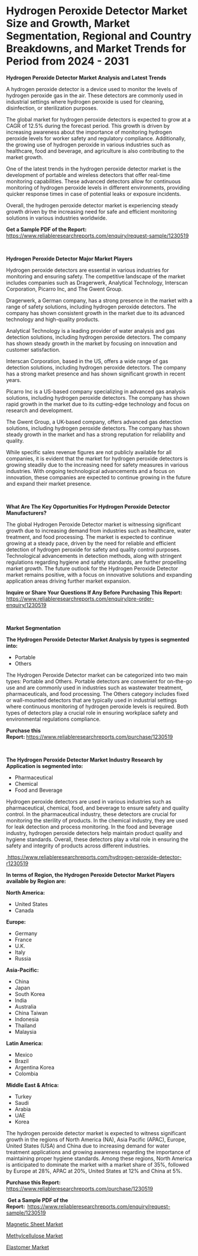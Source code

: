 <p><h1>Hydrogen Peroxide Detector Market Size and Growth, Market Segmentation, Regional and Country Breakdowns, and Market Trends for Period from 2024 -  2031</h1></p><p><strong>Hydrogen Peroxide Detector Market Analysis and Latest Trends</strong></p>
<p><p>A hydrogen peroxide detector is a device used to monitor the levels of hydrogen peroxide gas in the air. These detectors are commonly used in industrial settings where hydrogen peroxide is used for cleaning, disinfection, or sterilization purposes.</p><p>The global market for hydrogen peroxide detectors is expected to grow at a CAGR of 12.5% during the forecast period. This growth is driven by increasing awareness about the importance of monitoring hydrogen peroxide levels for worker safety and regulatory compliance. Additionally, the growing use of hydrogen peroxide in various industries such as healthcare, food and beverage, and agriculture is also contributing to the market growth.</p><p>One of the latest trends in the hydrogen peroxide detector market is the development of portable and wireless detectors that offer real-time monitoring capabilities. These advanced detectors allow for continuous monitoring of hydrogen peroxide levels in different environments, providing quicker response times in case of potential leaks or exposure incidents.</p><p>Overall, the hydrogen peroxide detector market is experiencing steady growth driven by the increasing need for safe and efficient monitoring solutions in various industries worldwide.</p></p>
<p><strong>Get a Sample PDF of the Report:&nbsp;</strong> <a href="https://www.reliableresearchreports.com/enquiry/request-sample/1230519">https://www.reliableresearchreports.com/enquiry/request-sample/1230519</a></p>
<p>&nbsp;</p>
<p><strong>Hydrogen Peroxide Detector Major Market Players</strong></p>
<p><p>Hydrogen peroxide detectors are essential in various industries for monitoring and ensuring safety. The competitive landscape of the market includes companies such as Dragerwerk, Analytical Technology, Interscan Corporation, Picarro Inc, and The Gwent Group. </p><p>Dragerwerk, a German company, has a strong presence in the market with a range of safety solutions, including hydrogen peroxide detectors. The company has shown consistent growth in the market due to its advanced technology and high-quality products.</p><p>Analytical Technology is a leading provider of water analysis and gas detection solutions, including hydrogen peroxide detectors. The company has shown steady growth in the market by focusing on innovation and customer satisfaction.</p><p>Interscan Corporation, based in the US, offers a wide range of gas detection solutions, including hydrogen peroxide detectors. The company has a strong market presence and has shown significant growth in recent years.</p><p>Picarro Inc is a US-based company specializing in advanced gas analysis solutions, including hydrogen peroxide detectors. The company has shown rapid growth in the market due to its cutting-edge technology and focus on research and development.</p><p>The Gwent Group, a UK-based company, offers advanced gas detection solutions, including hydrogen peroxide detectors. The company has shown steady growth in the market and has a strong reputation for reliability and quality.</p><p>While specific sales revenue figures are not publicly available for all companies, it is evident that the market for hydrogen peroxide detectors is growing steadily due to the increasing need for safety measures in various industries. With ongoing technological advancements and a focus on innovation, these companies are expected to continue growing in the future and expand their market presence.</p></p>
<p>&nbsp;</p>
<p><strong>What Are The Key Opportunities For Hydrogen Peroxide Detector Manufacturers?</strong></p>
<p><p>The global Hydrogen Peroxide Detector market is witnessing significant growth due to increasing demand from industries such as healthcare, water treatment, and food processing. The market is expected to continue growing at a steady pace, driven by the need for reliable and efficient detection of hydrogen peroxide for safety and quality control purposes. Technological advancements in detection methods, along with stringent regulations regarding hygiene and safety standards, are further propelling market growth. The future outlook for the Hydrogen Peroxide Detector market remains positive, with a focus on innovative solutions and expanding application areas driving further market expansion.</p></p>
<p><strong>Inquire or Share Your Questions If Any Before Purchasing This Report:</strong> <a href="https://www.reliableresearchreports.com/enquiry/pre-order-enquiry/1230519">https://www.reliableresearchreports.com/enquiry/pre-order-enquiry/1230519</a></p>
<p>&nbsp;</p>
<p><strong>Market Segmentation</strong></p>
<p><strong>The Hydrogen Peroxide Detector Market Analysis by types is segmented into:</strong></p>
<p><ul><li>Portable</li><li>Others</li></ul></p>
<p><p>The Hydrogen Peroxide Detector market can be categorized into two main types: Portable and Others. Portable detectors are convenient for on-the-go use and are commonly used in industries such as wastewater treatment, pharmaceuticals, and food processing. The Others category includes fixed or wall-mounted detectors that are typically used in industrial settings where continuous monitoring of hydrogen peroxide levels is required. Both types of detectors play a crucial role in ensuring workplace safety and environmental regulations compliance.</p></p>
<p><strong>Purchase this Report:&nbsp;</strong><a href="https://www.reliableresearchreports.com/purchase/1230519">https://www.reliableresearchreports.com/purchase/1230519</a></p>
<p>&nbsp;</p>
<p><strong>The Hydrogen Peroxide Detector Market Industry Research by Application is segmented into:</strong></p>
<p><ul><li>Pharmaceutical</li><li>Chemical</li><li>Food and Beverage</li></ul></p>
<p><p>Hydrogen peroxide detectors are used in various industries such as pharmaceutical, chemical, food, and beverage to ensure safety and quality control. In the pharmaceutical industry, these detectors are crucial for monitoring the sterility of products. In the chemical industry, they are used for leak detection and process monitoring. In the food and beverage industry, hydrogen peroxide detectors help maintain product quality and hygiene standards. Overall, these detectors play a vital role in ensuring the safety and integrity of products across different industries.</p></p>
<p><a href="https://www.reliableresearchreports.com/hydrogen-peroxide-detector-r1230519">&nbsp;https://www.reliableresearchreports.com/hydrogen-peroxide-detector-r1230519</a></p>
<p><strong>In terms of Region, the Hydrogen Peroxide Detector Market Players available by Region are:</strong></p>
<p>
    <p> <strong> North America: </strong>
        <ul>
            <li>United States</li>
            <li>Canada</li>
        </ul>
        </p> 
    <p> <strong> Europe: </strong>
        <ul>
            <li>Germany</li>
            <li>France</li>
            <li>U.K.</li>
            <li>Italy</li>
            <li>Russia</li>
        </ul>
        </p> 
    <p> <strong> Asia-Pacific: </strong>
        <ul>
            <li>China</li>
            <li>Japan</li>
            <li>South Korea</li>
            <li>India</li>
            <li>Australia</li>
            <li>China Taiwan</li>
            <li>Indonesia</li>
            <li>Thailand</li>
            <li>Malaysia</li>
        </ul>
        </p> 
    <p> <strong> Latin America: </strong>
        <ul>
            <li>Mexico</li>
            <li>Brazil</li>
            <li>Argentina Korea</li>
            <li>Colombia</li>
        </ul>
        </p> 
    <p> <strong> Middle East & Africa: </strong>
        <ul>
            <li>Turkey</li>
            <li>Saudi</li>
            <li>Arabia</li>
            <li>UAE</li>
            <li>Korea</li>
        </ul>
    </p>
    </p>
<p><p>The hydrogen peroxide detector market is expected to witness significant growth in the regions of North America (NA), Asia Pacific (APAC), Europe, United States (USA) and China due to increasing demand for water treatment applications and growing awareness regarding the importance of maintaining proper hygiene standards. Among these regions, North America is anticipated to dominate the market with a market share of 35%, followed by Europe at 28%, APAC at 20%, United States at 12% and China at 5%.</p></p>
<p><strong>Purchase this Report: </strong><a href="https://www.reliableresearchreports.com/purchase/1230519">https://www.reliableresearchreports.com/purchase/1230519</a></p>
<p>&nbsp;<strong>Get a Sample PDF of the Report:&nbsp;&nbsp;</strong><a href="https://www.reliableresearchreports.com/enquiry/request-sample/1230519">https://www.reliableresearchreports.com/enquiry/request-sample/1230519</a></p>
<p><strong></strong></p>
<p><p><a href="https://www.linkedin.com/pulse/magnetic-sheet-market-insight-trends-growth-forecasted-from-egjrc?trackingId=92bvPjUH3Jtcg8rllB0toQ%3D%3D">Magnetic Sheet Market</a></p><p><a href="https://www.linkedin.com/pulse/methylcellulose-market-challenges-opportunities-growth-drivers-vmgdf?trackingId=bKpTdY6QQJQsHMluf5%2Fx2Q%3D%3D">Methylcellulose Market</a></p><p><a href="https://www.linkedin.com/pulse/elastomer-market-research-report-forecasted-period-from-2024-py4cf?trackingId=D%2BTN%2B1c82rw%2BbthvRIYtWg%3D%3D">Elastomer Market</a></p></p>